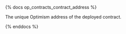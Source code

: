 {% docs op_contracts_contract_address %}

The unique Optimism address of the deployed contract.

{% enddocs %}